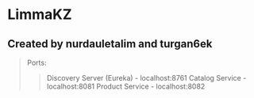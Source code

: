 # LimmaKZ
## Created by nurdauletalim and turgan6ek
> Ports:
>> Discovery Server (Eureka) - localhost:8761
>> Catalog Service           - localhost:8081
>> Product Service           - localhost:8082
